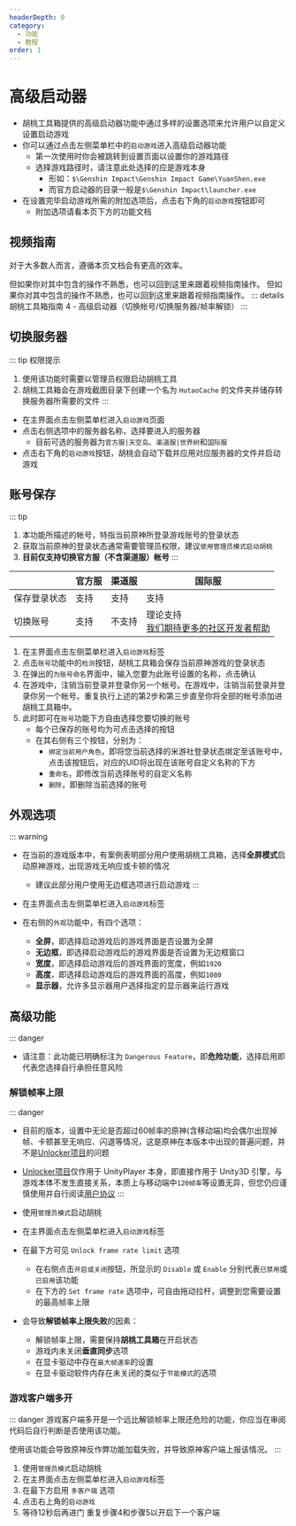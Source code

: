 ```yaml
---
headerDepth: 0
category:
  - 功能
  - 教程
order: 1
---
```


# 高级启动器

- 胡桃工具箱提供的高级启动器功能中通过多样的设置选项来允许用户以自定义设置启动游戏
- 你可以通过点击左侧菜单栏中的`启动游戏`进入高级启动器功能
  - 第一次使用时你会被跳转到设置页面以设置你的游戏路径
  - 选择游戏路径时，请注意此处选择的应是游戏本身
      - 形如：`$\Genshin Impact\Genshin Impact Game\YuanShen.exe`
      - 而官方启动器的目录一般是`$\Genshin Impact\launcher.exe`
- 在设置完毕启动游戏所需的附加选项后，点击右下角的`启动游戏`按钮即可
  - 附加选项请看本页下方的功能文档

## 视频指南
对于大多数人而言，遵循本页文档会有更高的效率。

但如果你对其中包含的操作不熟悉，也可以回到这里来跟着视频指南操作。 但如果你对其中包含的操作不熟悉，也可以回到这里来跟着视频指南操作。 ::: details 胡桃工具箱指南 4 - 高级启动器（切换帐号/切换服务器/帧率解锁）
<BiliBili bvid="BV1Sv4y1k7zi" />
:::

## 切换服务器
::: tip 权限提示
1. 使用该功能时需要以管理员权限启动胡桃工具
2. 胡桃工具箱会在游戏截图目录下创建一个名为 `HutaoCache` 的文件夹并储存转换服务器所需要的文件
:::

- 在主界面点击左侧菜单栏进入`启动游戏`页面
- 点击右侧选项中的服务器名称，选择要进入的服务器
    - 目前可选的服务器为`官方服|天空岛`、`渠道服|世界树`和`国际服`
- 点击右下角的`启动游戏`按钮，胡桃会自动下载并应用对应服务器的文件并启动游戏


## 账号保存
::: tip
1. 本功能所描述的帐号，特指当前原神所登录游戏账号的登录状态
2. 获取当前原神的登录状态通常需要管理员权限，建议`使用管理员模式启动胡桃`
3. **目前仅支持切换官方服（不含渠道服）帐号**
:::

|        | 官方服 | 渠道服 | 国际服                                                                             |
| ------ | --- | --- | ------------------------------------------------------------------------------- |
| 保存登录状态 | 支持  | 支持  | 支持                                                                              |
| 切换账号   | 支持  | 不支持 | 理论支持<br/>[我们期待更多的社区开发者帮助](https://github.com/DGP-Studio/Snap.Hutao/pulls) |

1. 在主界面点击左侧菜单栏进入`启动游戏`标签
2. 点击`账号`功能中的`检测`按钮，胡桃工具箱会保存当前原神游戏的登录状态
3. 在弹出的`为账号命名`界面中，输入您要为此账号设置的名称，点击确认
4. 在游戏中，注销当前登录并登录你另一个帐号。在游戏中，注销当前登录并登录你另一个帐号。重复执行上述的第2步和第三步直至你将全部的帐号添加进胡桃工具箱中。
5. 此时即可在`账号`功能下方自由选择您要切换的账号
    - 每个已保存的账号均为可点击选择的按钮
    - 在其右侧有三个按钮，分别为：
        - `绑定当前用户角色`，即将您当前选择的米游社登录状态绑定至该账号中，点击该按钮后，对应的UID将出现在该账号自定义名称的下方
        - `重命名`，即修改当前选择账号的自定义名称
        - `删除`，即删除当前选择的账号

## 外观选项

::: warning
- 在当前的游戏版本中，有案例表明部分用户使用胡桃工具箱，选择**全屏模式**启动原神游戏，出现游戏无响应或卡顿的情况
  - 建议此部分用户使用无边框选项进行启动游戏
:::

- 在主界面点击左侧菜单栏进入`启动游戏`标签
- 在右侧的`外观`功能中，有四个选项：
    - **全屏**，即选择启动游戏后的游戏界面是否设置为全屏
    - **无边框**，即选择启动游戏后的游戏界面是否设置为无边框窗口
    - **宽度**，即选择启动游戏后的游戏界面的宽度，例如`1920`
    - **高度**，即选择启动游戏后的游戏界面的高度，例如`1080`
    - **显示器**，允许多显示器用户选择指定的显示器来运行游戏

## 高级功能
::: danger
- 请注意：此功能已明确标注为 `Dangerous Feature`，即**危险功能**，选择启用即代表您选择自行承担任意风险
### 解锁帧率上限
::: danger
- 目前的版本，设置中无论是否超过60帧率的原神(含移动端)均会偶尔出现掉帧、卡顿甚至无响应、闪退等情况，这是原神在本版本中出现的普遍问题，并不是[Unlocker项目](https://github.com/DGP-Studio/Unlocker)的问题
- [Unlocker项目](https://github.com/DGP-Studio/Unlocker)仅作用于 UnityPlayer 本身，即直接作用于 Unity3D 引擎，与游戏本体不发生直接关系，本质上与移动端中`120帧率`等设置无异，但您仍应谨慎使用并自行阅读[用户协议](https://docs.qq.com/doc/p/223a4e1f7241891e1208476a11927397549e9ea8)
:::

- 使用`管理员模式`启动胡桃
- 在主界面点击左侧菜单栏进入`启动游戏`标签
- 在最下方可见 `Unlock frame rate limit` 选项
    - 在右侧点击`开启或关闭`按钮，所显示的 `Disable` 或 `Enable` 分别代表`已禁用`或`已启用`该功能
    - 在下方的 `Set frame rate` 选项中，可自由拖动拉杆，调整到您需要设置的最高帧率上限

- 会导致**解锁帧率上限失败**的因素：
    - 解锁帧率上限，需要保持**胡桃工具箱**在开启状态
    - 游戏内未关闭**垂直同步**选项
    - 在显卡驱动中存在`最大帧速率`的设置
    - 在显卡驱动软件内存在未关闭的类似于`节能模式`的选项

### 游戏客户端多开
::: danger
游戏客户端多开是一个远比解锁帧率上限还危险的功能，你应当在审阅代码后自行判断是否使用该功能。

使用该功能会导致原神反作弊功能加载失败，并导致原神客户端上报该情况。
:::

1. 使用`管理员模式`启动胡桃
2. 在主界面点击左侧菜单栏进入`启动游戏`标签
3. 在最下方启用 `多客户端` 选项
4. 点击右上角的`启动游戏`
5. 等待12秒后再进门 重复步骤4和步骤5以开启下一个客户端
